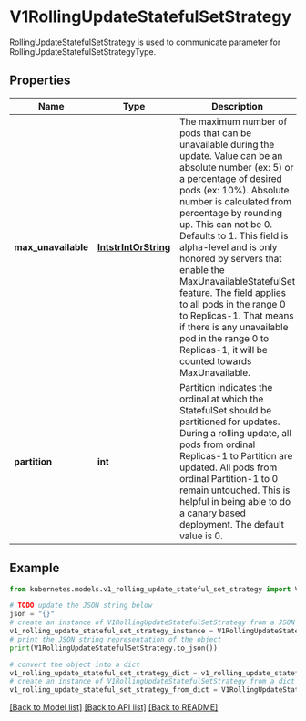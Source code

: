 # V1RollingUpdateStatefulSetStrategy

RollingUpdateStatefulSetStrategy is used to communicate parameter for RollingUpdateStatefulSetStrategyType.

## Properties

Name | Type | Description | Notes
------------ | ------------- | ------------- | -------------
**max_unavailable** | [**IntstrIntOrString**](IntstrIntOrString.md) | The maximum number of pods that can be unavailable during the update. Value can be an absolute number (ex: 5) or a percentage of desired pods (ex: 10%). Absolute number is calculated from percentage by rounding up. This can not be 0. Defaults to 1. This field is alpha-level and is only honored by servers that enable the MaxUnavailableStatefulSet feature. The field applies to all pods in the range 0 to Replicas-1. That means if there is any unavailable pod in the range 0 to Replicas-1, it will be counted towards MaxUnavailable. | [optional] 
**partition** | **int** | Partition indicates the ordinal at which the StatefulSet should be partitioned for updates. During a rolling update, all pods from ordinal Replicas-1 to Partition are updated. All pods from ordinal Partition-1 to 0 remain untouched. This is helpful in being able to do a canary based deployment. The default value is 0. | [optional] 

## Example

```python
from kubernetes.models.v1_rolling_update_stateful_set_strategy import V1RollingUpdateStatefulSetStrategy

# TODO update the JSON string below
json = "{}"
# create an instance of V1RollingUpdateStatefulSetStrategy from a JSON string
v1_rolling_update_stateful_set_strategy_instance = V1RollingUpdateStatefulSetStrategy.from_json(json)
# print the JSON string representation of the object
print(V1RollingUpdateStatefulSetStrategy.to_json())

# convert the object into a dict
v1_rolling_update_stateful_set_strategy_dict = v1_rolling_update_stateful_set_strategy_instance.to_dict()
# create an instance of V1RollingUpdateStatefulSetStrategy from a dict
v1_rolling_update_stateful_set_strategy_from_dict = V1RollingUpdateStatefulSetStrategy.from_dict(v1_rolling_update_stateful_set_strategy_dict)
```
[[Back to Model list]](../README.md#documentation-for-models) [[Back to API list]](../README.md#documentation-for-api-endpoints) [[Back to README]](../README.md)


